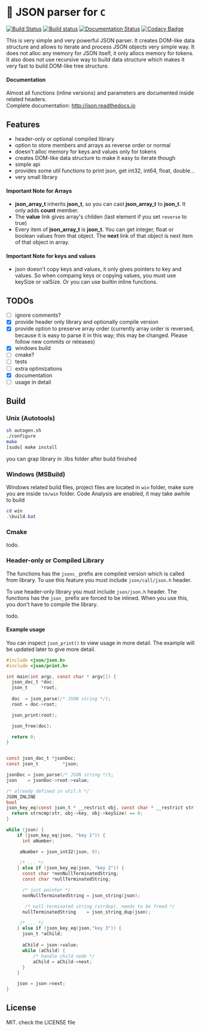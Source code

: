 # 🔋 JSON parser for `C`

[![Build Status](https://travis-ci.org/recp/json.svg?branch=master)](https://travis-ci.org/recp/json)
[![Build status](https://ci.appveyor.com/api/projects/status/c2lm67q37u2s2gu2/branch/master?svg=true)](https://ci.appveyor.com/project/recp/json/branch/master)
[![Documentation Status](https://readthedocs.org/projects/json/badge/?version=latest)](https://json.readthedocs.io/en/latest/?badge=latest)
[![Codacy Badge](https://api.codacy.com/project/badge/Grade/5c5ff7a0b2834889b7a83f7856112133)](https://www.codacy.com/app/recp/json?utm_source=github.com&amp;utm_medium=referral&amp;utm_content=recp/json&amp;utm_campaign=Badge_Grade)

This is very simple and very powerful JSON parser. It creates DOM-like data structure and allows to iterate and process JSON objects very simple way.
It does not alloc any memory for JSON itself, it only allocs memory for tokens. It also does not use recursive way to build data structure which makes it very fast to build DOM-like tree structure.

#### Documentation

Almost all functions (inline versions) and parameters are documented inside related headers. <br />
Complete documentation: http://json.readthedocs.io

## Features

- header-only or optional compiled library
- option to store members and arrays as reverse order or normal
- doesn't alloc memory for keys and values only for tokens
- creates DOM-like data structure to make it easy to iterate though
- simple api
- provides some util functions to print json, get int32, int64, float, double...
- very small library


#### Important Note for Arrays

- **json_array_t** inherits **json_t**, so you can cast **json_array_t** to **json_t**. It only adds **count** member.
- The **value** link gives array's childen (last element if you set `reverse` to true)
- Every item of **json_array_t** is **json_t**. You can get integer, float or boolean values from that object. The **next** link of that object is next item of that object in array.

#### Important Note for keys and values

- json doesn't copy keys and values, it only gives pointers to key and values. So when compaing keys or copying values, you must use keySize or valSize. Or you can use builtin inline functions.

## TODOs

- [ ] ignore comments?
- [x] provide header only library and optionally compile version
- [x] provide option to preserve array order (currently array order is reversed, because it is easy to parse it in this way; this may be changed. Please follow new commits or releases)
- [x] windows build
- [ ] cmake?
- [ ] tests
- [ ] extra optimizations
- [x] documentation
- [ ] usage in detail

## Build

### Unix (Autotools)

```bash
sh autogen.sh
./configure
make
[sudo] make install
```

you can grap library in .libs folder after build finished

### Windows (MSBuild)

Windows related build files, project files are located in `win` folder,
make sure you are inside `tm/win` folder.
Code Analysis are enabled, it may take awhile to build

```Powershell
cd win
.\build.bat
```

### Cmake

todo.

### Header-only or Compiled Library

The functions has the `jsonc_` prefix are compiled version which is called from library. To use this feature you must include `json/call/json.h` header.

To use header-only library you must include `json/json.h` header. The functions has the `json_` prefix are forced to be inlined. When you use this, you don't have to compile the library.

todo.

#### Example usage

You can inspect `json_print()` to view usage in more detail. The example will be updated later to give more detail.

```C
#include <json/json.h>
#include <json/print.h>

int main(int argc, const char * argv[]) {
  json_doc_t *doc;
  json_t     *root;
  
  doc  = json_parse(/* JSON string */);
  root = doc->root;

  json_print(root);

  json_free(doc);

  return 0;
}

```

```C

const json_doc_t *jsonDoc;
const json_t         *json;

jsonDoc = json_parse(/* JSON string */);
json    = jsonDoc->root->value;

/* already defined in util.h */
JSON_INLINE
bool
json_key_eq(const json_t * __restrict obj, const char * __restrict str) {
  return strncmp(str, obj->key, obj->keySize) == 0;
}

while (json) {
    if (json_key_eq(json, "key 1")) {
      int aNumber;

     aNumber = json_int32(json, 0);

     /* ... */
    } else if (json_key_eq(json, "key 2")) {
      const char *nonNullTerminatedString;
      const char *nullTerminatedString;

      /* just pointer */
      nonNullTerminatedString = json_string(json);

       /* null-terminated string (strdup), needs to be freed */
      nullTerminatedString    = json_string_dup(json);

     /* ... */
    } else if (json_key_eq(json,"key 3")) {
      json_t *aChild;
      
      aChild = json->value;
      while (aChild) {
          /* handle child node */
          aChild = aChild->next;
      }
    }

    json = json->next;
}
```

## License

MIT. check the LICENSE file

